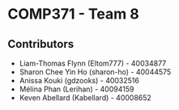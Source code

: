 # COMP371 - Team 8

## Contributors
- Liam-Thomas Flynn (Eltom777) - 40034877 
- Sharon Chee Yin Ho (sharon-ho) - 40044575
- Anissa Kouki (gdzooks) - 40032516
- Mélina Phan (Lerihan)  - 40094159
- Keven Abellard (Kabellard) - 40008652

 








